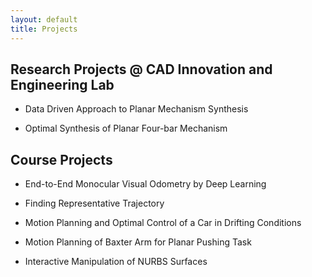 ```yaml
---
layout: default
title: Projects
---
```

## Research Projects @ CAD Innovation and Engineering Lab
- Data Driven Approach to Planar Mechanism Synthesis

- Optimal Synthesis of Planar Four-bar Mechanism

## Course Projects
- End-to-End Monocular Visual Odometry by Deep Learning

- Finding Representative Trajectory

- Motion Planning and Optimal Control of a Car in Drifting Conditions

- Motion Planning of Baxter Arm for Planar Pushing Task

- Interactive Manipulation of NURBS Surfaces
